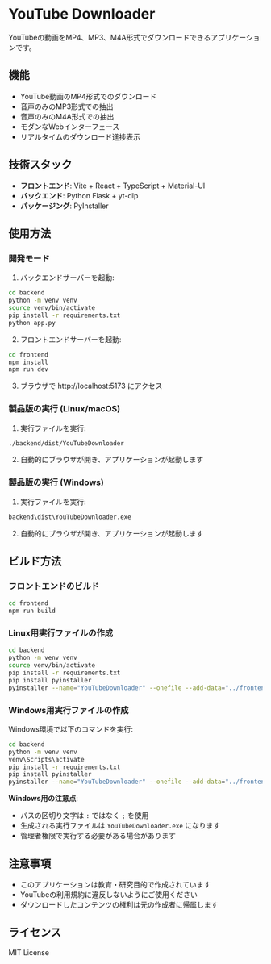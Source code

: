 # YouTube Downloader

YouTubeの動画をMP4、MP3、M4A形式でダウンロードできるアプリケーションです。

## 機能

- YouTube動画のMP4形式でのダウンロード
- 音声のみのMP3形式での抽出
- 音声のみのM4A形式での抽出
- モダンなWebインターフェース
- リアルタイムのダウンロード進捗表示

## 技術スタック

- **フロントエンド**: Vite + React + TypeScript + Material-UI
- **バックエンド**: Python Flask + yt-dlp
- **パッケージング**: PyInstaller

## 使用方法

### 開発モード

1. バックエンドサーバーを起動:
```bash
cd backend
python -m venv venv
source venv/bin/activate
pip install -r requirements.txt
python app.py
```

2. フロントエンドサーバーを起動:
```bash
cd frontend
npm install
npm run dev
```

3. ブラウザで http://localhost:5173 にアクセス

### 製品版の実行 (Linux/macOS)

1. 実行ファイルを実行:
```bash
./backend/dist/YouTubeDownloader
```

2. 自動的にブラウザが開き、アプリケーションが起動します

### 製品版の実行 (Windows)

1. 実行ファイルを実行:
```cmd
backend\dist\YouTubeDownloader.exe
```

2. 自動的にブラウザが開き、アプリケーションが起動します

## ビルド方法

### フロントエンドのビルド
```bash
cd frontend
npm run build
```

### Linux用実行ファイルの作成
```bash
cd backend
python -m venv venv
source venv/bin/activate
pip install -r requirements.txt
pip install pyinstaller
pyinstaller --name="YouTubeDownloader" --onefile --add-data="../frontend/dist:frontend/dist" --hidden-import=static_server app.py
```

### Windows用実行ファイルの作成
Windows環境で以下のコマンドを実行:
```cmd
cd backend
python -m venv venv
venv\Scripts\activate
pip install -r requirements.txt
pip install pyinstaller
pyinstaller --name="YouTubeDownloader" --onefile --add-data="../frontend/dist;frontend/dist" --hidden-import=static_server app.py
```

**Windows用の注意点**:
- パスの区切り文字は `:` ではなく `;` を使用
- 生成される実行ファイルは `YouTubeDownloader.exe` になります
- 管理者権限で実行する必要がある場合があります

## 注意事項

- このアプリケーションは教育・研究目的で作成されています
- YouTubeの利用規約に違反しないようにご使用ください
- ダウンロードしたコンテンツの権利は元の作成者に帰属します

## ライセンス

MIT License
